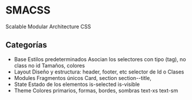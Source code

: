 <!--
vim:spell wrap ts=2 sw=2
-->
# SMACSS

Scalable Modular Architecture CSS


## Categorías

  - Base
    Estilos predeterminados
    Asocian los selectores con tipo (tag), no class no id
    Tamaños, colores
  - Layout
    Diseño y estructura: header, footer, etc
    selector de Id o Clases
  - Modules
    Fragmentos únicos
    Card, section section--title, 
  - State
    Estado de los elementos
    is-selected
    is-visible
  - Theme
    Colores primarios, formas, bordes, sombras
    text-xs
    text-sm




